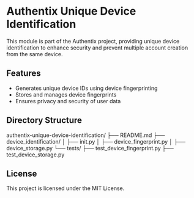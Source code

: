 # Authentix Unique Device Identification

This module is part of the Authentix project, providing unique device identification to enhance security and prevent multiple account creation from the same device.

## Features

- Generates unique device IDs using device fingerprinting
- Stores and manages device fingerprints
- Ensures privacy and security of user data

## Directory Structure

authentix-unique-device-identification/
├── README.md
├── device_identification/
│ ├── init.py
│ ├── device_fingerprint.py
│ ├── device_storage.py
└── tests/
├── test_device_fingerprint.py
├── test_device_storage.py

## License

This project is licensed under the MIT License.
